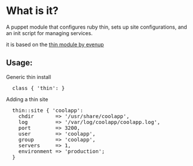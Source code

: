 What is it?
===========

A puppet module that configures ruby thin, sets up site configurations, and
an init script for managing services.

it is based on the [thin module by evenup](https://github.com/evenup/evenup-thin)

Usage:
------

Generic thin install
<pre>
  class { 'thin': }
</pre>

Adding a thin site
<pre>
  thin::site { 'coolapp':
    chdir       => '/usr/share/coolapp',
    log         => '/var/log/coolapp/coolapp.log',
    port        => 3200,
    user        => 'coolapp',
    group       => 'coolapp',
    servers     => 1,
    environment => 'production';
  }
</pre>
